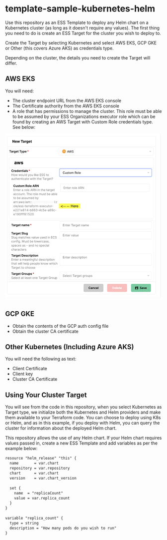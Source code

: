 # template-sample-kubernetes-helm

Use this repository as an ESS Template to deploy any Helm chart on a Kubernetes cluster (as long as it doesn't require any values). The first thing you need to do is create an ESS Target for the cluster you wish to deploy to. 

Create the Target by selecting Kubernetes and select AWS EKS, GCP GKE or Other (this covers Azure AKS) as credentials type.

Depending on the cluster, the details you need to create the Target will differ. 

## AWS EKS

You will need:

- The cluster endpoint URL from the AWS EKS console
- The Certificate authority from the AWS EKS console
- A role that has permissions to manage the cluster. This role must be able to be assumed by your ESS Organizations executor role which can be found by creating an AWS Target with Custom Role credentials type. See below:

![AWS - ESS Executor Role](aws-ess-executor-role.png)

## GCP GKE

- Obtain the contents of the GCP auth config file
- Obtain the cluster CA certificate

## Other Kubernetes (Including Azure AKS)

You will need the following as text:

- Client Certificate
- Client key
- Cluster CA Certificate

## Using Your Cluster Target

You will see from the code in this repository, when you select Kubernetes as Target type, we initialize both the Kubernetes and Helm providers and make them available to your Terraform code. You can choose to deploy using K8s or Helm, and as in this example, if you deploy with Helm, you can query the cluster for information about the deployed Helm chart. 

This repository allows the use of any Helm chart. If your Helm chart requires values passed in, create a new ESS Template and add variables as per the example below:

```
resource "helm_release" "this" {
  name       = var.chart
  repository = var.repository
  chart      = var.chart
  version    = var.chart_version

  set {
    name  = "replicaCount"
    value = var.replica_count
  }
}

variable "replica_count" {
  type = string
  description = "How many pods do you wish to run"
}

```

